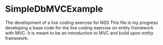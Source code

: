 # SimpleDbMVCExample
The development of a live coding exercise for NSS
This file is my progress developing a base code for the live coding exercise on entity framework with MVC.  It is meant to be an introduction to MVC and build upon entity framework.
